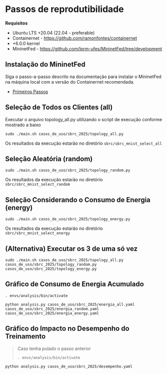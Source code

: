 # Passos de reprodutibilidade

**Requisitos**

- Ubuntu LTS +20.04 (22.04 - preferable)
- Containernet - https://github.com/ramonfontes/containernet
- +6.0.0 kernel
- MininetFed - https://github.com/lprm-ufes/MininetFed/tree/development

## Instalação do MininetFed

Siga o passo-a-passo descrito na documentação para instalar o MininetFed na máquina local com a versão do Containernet recomendada.

<!-- > Atenção: Vá até antes da seção "Executar o MininetFED com um exemplo". A versão atual do MininetFed **não** é retrocompatível com o sistema de .yaml e os exemplos antigos ainda não foram atualizados. -->

<!-- > Note: Para fazer o git clone do reposeitório, use o comando a seguir ao invez do sugerido na documentação
>
> ```shell
> git clone -b development https://github.com/lprm-ufes/MininetFed.git
> ``` -->

- [Primeiros Passos](docs/pt-br/Primeiros-Passos.md)

## Seleção de Todos os Clientes (all)

Executar o arquivo topology_all.py utilizando o script de execução conforme mostrado a baixo

```shell
sudo ./main.sh casos_de_uso/sbrc_2025/topology_all.py
```

Os resultados da execução estarão no diretório `sbrc/sbrc_mnist_select_all`

## Seleção Aleatória (random)

```shell
sudo ./main.sh casos_de_uso/sbrc_2025/topology_random.py
```

Os resultados da execução estarão no diretório `sbrc/sbrc_mnist_select_random`

## Seleção Considerando o Consumo de Energia (energy)

```shell
sudo ./main.sh casos_de_uso/sbrc_2025/topology_energy.py
```

Os resultados da execução estarão no diretório `sbrc/sbrc_mnist_select_energy`

## (Alternativa) Executar os 3 de uma só vez

```shell
sudo ./main.sh casos_de_uso/sbrc_2025/topology_all.py casos_de_uso/sbrc_2025/topology_random.py casos_de_uso/sbrc_2025/topology_energy.py
```

## Gráfico de Consumo de Energia Acumulado

```shell
. envs/analysis/bin/activate
```

```shell
python analysis.py casos_de_uso/sbrc_2025/energia_all.yaml casos_de_uso/sbrc_2025/energia_random.yaml casos_de_uso/sbrc_2025/energia_energy.yaml
```

## Gráfico do Impacto no Desempenho do Treinamento

> Caso tenha pulado o passo anterior
>
> ```shell
> . envs/analysis/bin/activate
> ```

```shell
python analysis.py casos_de_uso/sbrc_2025/desempenho.yaml
```
